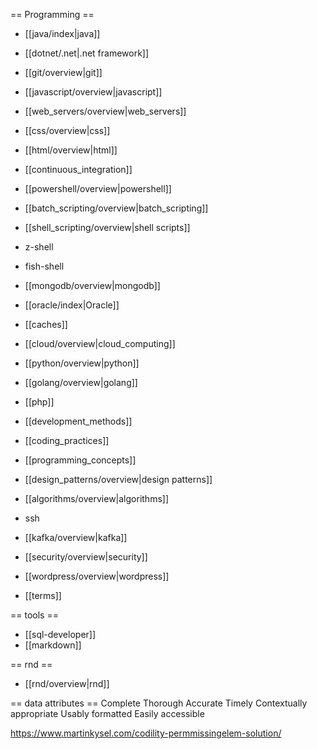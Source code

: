 == Programming ==
  * [[java/index|java]]
  * [[dotnet/.net|.net framework]]

  * [[git/overview|git]]

  * [[javascript/overview|javascript]]
  * [[web_servers/overview|web_servers]]
  * [[css/overview|css]]
  * [[html/overview|html]]

  * [[continuous_integration]]
  * [[powershell/overview|powershell]]
  * [[batch_scripting/overview|batch_scripting]]
  * [[shell_scripting/overview|shell scripts]]
  * z-shell
  * fish-shell

  * [[mongodb/overview|mongodb]]
  * [[oracle/index|Oracle]]
  * [[caches]]

  * [[cloud/overview|cloud_computing]]

  * [[python/overview|python]]
  * [[golang/overview|golang]]
  * [[php]]

  * [[development_methods]]
  * [[coding_practices]]
  * [[programming_concepts]]
  * [[design_patterns/overview|design patterns]]
  * [[algorithms/overview|algorithms]]

  * ssh
  * [[kafka/overview|kafka]]
  * [[security/overview|security]]
  * [[wordpress/overview|wordpress]]
  * [[terms]]



== tools ==
* [[sql-developer]]
* [[markdown]]

== rnd ==
* [[rnd/overview|rnd]]

== data attributes ==
Complete
Thorough
Accurate
Timely
Contextually appropriate
Usably formatted
Easily accessible

https://www.martinkysel.com/codility-permmissingelem-solution/
